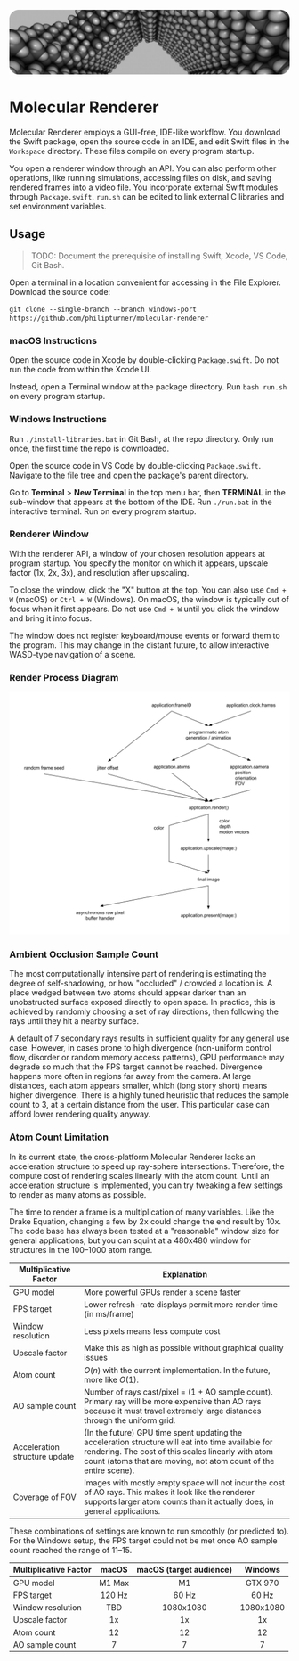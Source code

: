 ![Banner](./Documentation/Banner.png)

# Molecular Renderer

Molecular Renderer employs a GUI-free, IDE-like workflow. You download the Swift package, open the source code in an IDE, and edit Swift files in the `Workspace` directory. These files compile on every program startup.

You open a renderer window through an API. You can also perform other operations, like running simulations, accessing files on disk, and saving rendered frames into a video file. You incorporate external Swift modules through `Package.swift`. `run.sh` can be edited to link external C libraries and set environment variables.

## Usage

> TODO: Document the prerequisite of installing Swift, Xcode, VS Code, Git Bash.

Open a terminal in a location convenient for accessing in the File Explorer. Download the source code:

```
git clone --single-branch --branch windows-port https://github.com/philipturner/molecular-renderer
```

### macOS Instructions

Open the source code in Xcode by double-clicking `Package.swift`. Do not run the code from within the Xcode UI.

Instead, open a Terminal window at the package directory. Run `bash run.sh` on every program startup.

### Windows Instructions

Run `./install-libraries.bat` in Git Bash, at the repo directory. Only run once, the first time the repo is downloaded.

Open the source code in VS Code by double-clicking `Package.swift`. Navigate to the file tree and open the package's parent directory.

Go to <b>Terminal</b> > <b>New Terminal</b> in the top menu bar, then <b>TERMINAL</b> in the sub-window that appears at the bottom of the IDE. Run `./run.bat` in the interactive terminal. Run on every program startup.

### Renderer Window

With the renderer API, a window of your chosen resolution appears at program startup. You specify the monitor on which it appears, upscale factor (1x, 2x, 3x), and resolution after upscaling.

To close the window, click the "X" button at the top. You can also use `Cmd + W` (macOS) or `Ctrl + W` (Windows). On macOS, the window is typically out of focus when it first appears. Do not use `Cmd + W` until you click the window and bring it into focus.

The window does not register keyboard/mouse events or forward them to the program. This may change in the distant future, to allow interactive WASD-type navigation of a scene.

### Render Process Diagram

![Render Process Diagram](./Documentation/RenderProcessDiagram.png)

### Ambient Occlusion Sample Count

The most computationally intensive part of rendering is estimating the degree of self-shadowing, or how "occluded" / crowded a location is. A place wedged between two atoms should appear darker than an unobstructed surface exposed directly to open space. In practice, this is achieved by randomly choosing a set of ray directions, then following the rays until they hit a nearby surface.

A default of 7 secondary rays results in sufficient quality for any general use case. However, in cases prone to high divergence (non-uniform control flow, disorder or random memory access patterns), GPU performance may degrade so much that the FPS target cannot be reached. Divergence happens more often in regions far away from the camera. At large distances, each atom appears smaller, which (long story short) means higher divergence. There is a highly tuned heuristic that reduces the sample count to 3, at a certain distance from the user. This particular case can afford lower rendering quality anyway.

### Atom Count Limitation

In its current state, the cross-platform Molecular Renderer lacks an acceleration structure to speed up ray-sphere intersections. Therefore, the compute cost of rendering scales linearly with the atom count. Until an acceleration structure is implemented, you can try tweaking a few settings to render as many atoms as possible.

The time to render a frame is a multiplication of many variables. Like the Drake Equation, changing a few by 2x could change the end result by 10x. The code base has always been tested at a "reasonable" window size for general applications, but you can squint at a 480x480 window for structures in the 100&ndash;1000 atom range.

| Multiplicative Factor | Explanation |
| --------------------- | ----------- |
| GPU model             | More powerful GPUs render a scene faster |
| FPS target            | Lower refresh-rate displays permit more render time (in ms/frame) |
| Window resolution     | Less pixels means less compute cost |
| Upscale factor        | Make this as high as possible without graphical quality issues |
| Atom count            | $O(n)$ with the current implementation. In the future, more like $O(1)$. |
| AO sample count       | Number of rays cast/pixel = (1 + AO sample count). Primary ray will be more expensive than AO rays because it must travel extremely large distances through the uniform grid. |
| Acceleration structure update | (In the future) GPU time spent updating the acceleration structure will eat into time available for rendering. The cost of this scales linearly with atom count (atoms that are moving, not atom count of the entire scene). |
| Coverage of FOV       | Images with mostly empty space will not incur the cost of AO rays. This makes it look like the renderer supports larger atom counts than it actually does, in general applications. |

These combinations of settings are known to run smoothly (or predicted to). For the Windows setup, the FPS target could not be met once AO sample count reached the range of 11&ndash;15.

| Multiplicative Factor | macOS     | macOS (target audience) | Windows |
| --------------------- | :-------: | :-------: | :-------: |
| GPU model             | M1 Max    | M1        | GTX 970   |
| FPS target            | 120 Hz    | 60 Hz     | 60 Hz     |
| Window resolution     | TBD | 1080x1080 | 1080x1080 |
| Upscale factor        | 1x        | 1x        | 1x        |
| Atom count            | 12        | 12        | 12        |
| AO sample count       | 7         | 7         | 7         |
